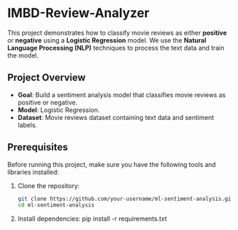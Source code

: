 # IMBD-Review-Analyzer
This project demonstrates how to classify movie reviews as either **positive** or **negative** using a **Logistic Regression** model. We use the **Natural Language Processing (NLP)** techniques to process the text data and train the model.

## Project Overview

- **Goal**: Build a sentiment analysis model that classifies movie reviews as positive or negative.
- **Model**: Logistic Regression.
- **Dataset**: Movie reviews dataset containing text data and sentiment labels.

## Prerequisites

Before running this project, make sure you have the following tools and libraries installed:

1. Clone the repository:
   ```bash
   git clone https://github.com/your-username/ml-sentiment-analysis.git
   cd ml-sentiment-analysis

2. Install dependencies:
   pip install -r requirements.txt
